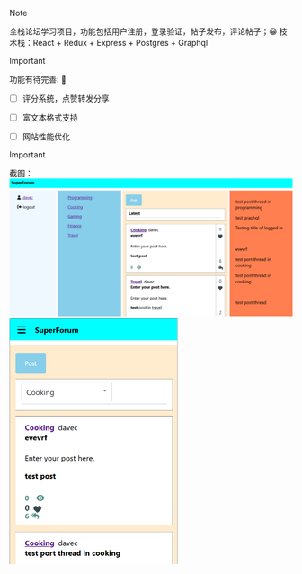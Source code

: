 > [!NOTE]
> 全栈论坛学习项目，功能包括用户注册，登录验证，帖子发布，评论帖子；:grinning:
> 技术栈：React + Redux + Express + Postgres + Graphql


> [!IMPORTANT]
> 功能有待完善: :thinking:
>
> - [ ] 评分系统，点赞转发分享
>
> - [ ] 富文本格式支持
>
> - [ ] 网站性能优化


> [!IMPORTANT]
> 截图：<br>
> <img src="image.png" alt="PC 端首页" title="PC 端首页" width="600px" height="auto">
> <img src="image-1.png" alt="Mobile 首页" title="Mobile 首页" width="300px" height="auto">

